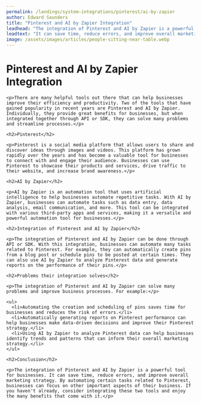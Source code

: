 ```yaml
---
permalink: /landings/system-integrations/pinterest/ai-by-zapier
author: Edward Saunders
title: "Pinterest and AI by Zapier Integration"
leadhead: "The integration of Pinterest and AI by Zapier is a powerful tool for businesses"
leadtext: "It can save time, reduce errors, and improve overall marketing strategy. By automating certain tasks related to Pinterest, businesses can focus on other important aspects of their business. If you haven't already, consider integrating these two tools and enjoy the many benefits that come with it."
image: /assets/images/articles/people-sitting-near-table.webp
---
```

<div class="arttext">    <h1>Pinterest and AI by Zapier Integration</h1>

    <p>There are many helpful tools out there that can help businesses improve their efficiency and productivity. Two of the tools that have gained popularity in recent years are Pinterest and AI by Zapier. Individually, they provide great benefits for businesses, but when integrated together through API or SDK, they can solve many problems and streamline processes.</p>

    <h2>Pinterest</h2>

    <p>Pinterest is a social media platform that allows users to share and discover ideas through images and videos. This platform has grown rapidly over the years and has become a valuable tool for businesses to connect with and engage their audience. Businesses can use Pinterest to showcase their products and services, drive traffic to their website, and increase brand awareness.</p>

    <h2>AI by Zapier</h2>

    <p>AI by Zapier is an automation tool that uses artificial intelligence to help businesses automate repetitive tasks. With AI by Zapier, businesses can automate tasks such as data entry, data analysis, email communication, and more. This tool can be integrated with various third-party apps and services, making it a versatile and powerful automation tool for businesses.</p>

    <h2>Integration of Pinterest and AI by Zapier</h2>

    <p>The integration of Pinterest and AI by Zapier can be done through API or SDK. With this integration, businesses can automate many tasks related to Pinterest. For example, they can automatically create pins from a blog post or schedule pins to be posted at certain times. They can also use AI by Zapier to analyze Pinterest data and generate reports on the performance of their pins.</p>

    <h2>Problems their integration solves</h2>

    <p>The integration of Pinterest and AI by Zapier can solve many problems and improve business processes. For example:</p>

    <ul>
      <li>Automating the creation and scheduling of pins saves time for businesses and reduces the risk of errors.</li>
      <li>Automatically generating reports on Pinterest performance can help businesses make data-driven decisions and improve their Pinterest strategy.</li>
      <li>Using AI by Zapier to analyze Pinterest data can help businesses identify trends and patterns that can inform their overall marketing strategy.</li>
    </ul>

    <h2>Conclusion</h2>

    <p>The integration of Pinterest and AI by Zapier is a powerful tool for businesses. It can save time, reduce errors, and improve overall marketing strategy. By automating certain tasks related to Pinterest, businesses can focus on other important aspects of their business. If you haven't already, consider integrating these two tools and enjoy the many benefits that come with it.</p>
</div>